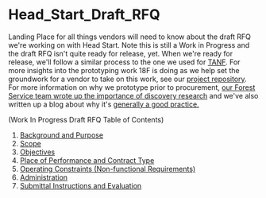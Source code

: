 # Head_Start_Draft_RFQ
Landing Place for all things vendors will need to know about the draft RFQ we're working on with Head Start. Note this is still a Work in Progress and the draft RFQ isn't quite ready for release, yet. When we're ready for release, we'll follow a similar process to the one we used for [TANF](https://github.com/18F/tdrs-app-rfq). For more insights into the prototyping work 18F is doing as we help set the groundwork for a vendor to take on this work, see our [project repository](https://github.com/18F/Head-Start-TTA). For more information on why we prototype prior to procurement, [our Forest Service team wrote up the importance of discovery research](https://18f.gsa.gov/2017/06/22/why-discovery-research-matters-for-modular-procurement/) and we've also written up a blog about why it's [generally a good practice.](https://18f.gsa.gov/2018/01/30/getting-prepared-to-prototype/)

(Work In Progress Draft RFQ Table of Contents)

1. [Background and Purpose](Draft_Request_for_Quotes.md#10-background-and-purpose)
2. [Scope](Draft_Request_for_Quotes.md#20-scope)
3. [Objectives](Draft_Request_for_Quotes.md#30-objectives)
4. [Place of Performance and Contract Type](Draft_Request_for_Quotes.md#40-contract-place-of-performance-and-contract-type)
5. [Operating Constraints (Non-functional Requirements)](Draft_Request_for_Quotes.md#50-operating-constraints-non-functional-requirements)
6. [Administration](Draft_Request_for_Quotes.md#60-administration)
7. [Submittal Instructions and Evaluation](Draft_Request_for_Quotes.md#70-submittal-instructions-and-evaluation)
